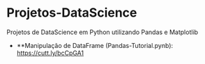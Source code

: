 # Projetos-DataScience
Projetos de DataScience em Python utilizando Pandas e Matplotlib

* **Manipulação de DataFrame (Pandas-Tutorial.pynb): https://cutt.ly/bcCpGA1
